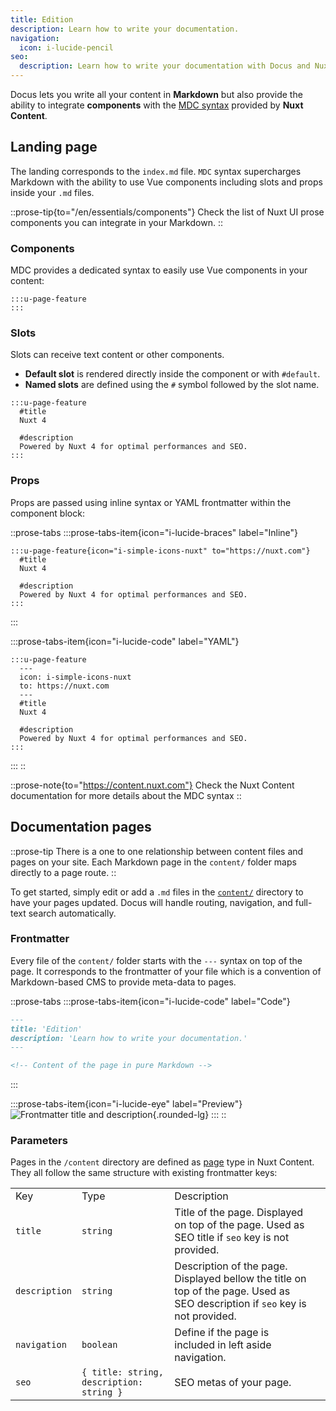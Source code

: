 ```yaml
---
title: Edition
description: Learn how to write your documentation.
navigation:
  icon: i-lucide-pencil
seo:
  description: Learn how to write your documentation with Docus and Nuxt Content.
---
```


Docus lets you write all your content in **Markdown** but also provide the ability to integrate **components** with the [MDC syntax](https://content.nuxt.com/docs/files/markdown#mdc-syntax) provided by **Nuxt Content**.

## Landing page

The landing corresponds to the `index.md` file. `MDC` syntax supercharges Markdown with the ability to use Vue components including slots and props inside your `.md` files.

::prose-tip{to="/en/essentials/components"}
Check the list of Nuxt UI prose components you can integrate in your Markdown.
::

### Components

MDC provides a dedicated syntax to easily use Vue components in your content:

```mdc [content/index.md]
:::u-page-feature
:::
```

### Slots

Slots can receive text content or other components.

- **Default slot** is rendered directly inside the component or with `#default`.
- **Named slots** are defined using the `#` symbol followed by the slot name.

```mdc [index.md]
:::u-page-feature
  #title
  Nuxt 4
  
  #description
  Powered by Nuxt 4 for optimal performances and SEO.
:::
```

### Props

Props are passed using inline syntax or YAML frontmatter within the component block:

::prose-tabs
  :::prose-tabs-item{icon="i-lucide-braces" label="Inline"}
  ```mdc [index.md]
  :::u-page-feature{icon="i-simple-icons-nuxt" to="https://nuxt.com"}
    #title
    Nuxt 4
    
    #description
    Powered by Nuxt 4 for optimal performances and SEO.
  :::
  ```
  :::

  :::prose-tabs-item{icon="i-lucide-code" label="YAML"}
  ```mdc [index.md]
  :::u-page-feature
    ---
    icon: i-simple-icons-nuxt
    to: https://nuxt.com
    ---
    #title
    Nuxt 4
    
    #description
    Powered by Nuxt 4 for optimal performances and SEO.
  :::
  ```
  :::
::

::prose-note{to="https://content.nuxt.com"}
Check the Nuxt Content documentation for more details about the MDC syntax
::

## Documentation pages

::prose-tip
There is a one to one relationship between content files and pages on your site. Each Markdown page in the `content/` folder maps directly to a page route.
::

To get started, simply edit or add a `.md` files in the [`content/`](https://content.nuxt.com/usage/content-directory) directory to have your pages updated. Docus will handle routing, navigation, and full-text search automatically.

### Frontmatter

Every file of the `content/` folder starts with the `---` syntax on top of the page. It corresponds to the frontmatter of your file which is a convention of Markdown-based CMS to provide meta-data to pages.

::prose-tabs
  :::prose-tabs-item{icon="i-lucide-code" label="Code"}
  ```md [content/getting-started/edition.md]
  ---
  title: 'Edition'
  description: 'Learn how to write your documentation.'
  ---
  
  <!-- Content of the page in pure Markdown -->
  ```
  :::

  :::prose-tabs-item{icon="i-lucide-eye" label="Preview"}
  ![Frontmatter title and description](/documentation/frontmatter-preview-title-description.png){.rounded-lg}
  :::
::

### Parameters

Pages in the `/content` directory are defined as [page](https://content.nuxt.com/docs/collections/types#page-type) type in Nuxt Content. They all follow the same structure with existing frontmatter keys:

|               |                                          |                                                                                                                               |   |
| ------------- | ---------------------------------------- | ----------------------------------------------------------------------------------------------------------------------------- | - |
| Key           | Type                                     | Description                                                                                                                   |   |
| `title`       | `string`                                 | Title of the page. Displayed on top of the page. Used as SEO title if `seo` key is not provided.                              |   |
| `description` | `string`                                 | Description of the page. Displayed bellow the title on top of the page. Used as SEO description if `seo` key is not provided. |   |
| `navigation`  | `boolean`                                | Define if the page is included in left aside navigation.                                                                      |   |
| `seo`         | `{ title: string, description: string }` | SEO metas of your page.                                                                                                       |   |
